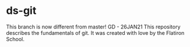 # ds-git

This branch is now different from master!
GD - 26JAN21
This repository describes the fundamentals of git. It was created with love by the Flatiron School.
